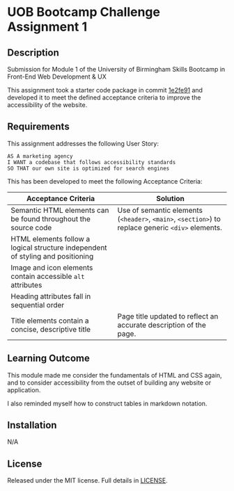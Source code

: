 # UOB Bootcamp Challenge Assignment 1

## Description

Submission for Module 1 of the University of Birmingham Skills Bootcamp in Front-End Web Development &amp; UX

This assignment took a starter code package in commit [1e2fe91](https://github.com/0xCryptoStefan/uob-module-01-challenge/commit/1e2fe9133293ea3371d588dd2e41bbb530bbb084) and developed it to meet the defined acceptance criteria to improve the accessibility of the website.

## Requirements

This assignment addresses the following User Story:

```
AS A marketing agency
I WANT a codebase that follows accessibility standards
SO THAT our own site is optimized for search engines
```

This has been developed to meet the following Acceptance Criteria:

| Acceptance Criteria                                                             | Solution                                                                                          |
| ------------------------------------------------------------------------------- | ------------------------------------------------------------------------------------------------- |
| Semantic HTML elements can be found throughout the source code                  | Use of semantic elements (`<header>`, `<main>`, `<section>`) to replace generic `<div>` elements. |
| HTML elements follow a logical structure independent of styling and positioning |                                                                                                   |
| Image and icon elements contain accessible `alt` attributes                     |                                                                                                   |
| Heading attributes fall in sequential order                                     |                                                                                                   |
| Title elements contain a concise, descriptive title                             | Page title updated to reflect an accurate description of the page.                                |

## Learning Outcome

This module made me consider the fundamentals of HTML and CSS again, and to consider accessibility from the outset of building any website or application.

I also reminded myself how to construct tables in markdown notation.

## Installation

N/A

## License

Released under the MIT license. Full details in [LICENSE](./LICENSE).
